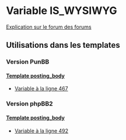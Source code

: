 # Variable IS_WYSIWYG
[Explication sur le forum des forums](http://forum.forumactif.com/t294113-listing-des-variables#IS_WYSIWYG)
## Utilisations dans les templates
### Version PunBB
#### [Template posting_body](punbb/posting_body.md)
* [Variable à la ligne 467](../punbb/posting_body.tpl#L467)
### Version phpBB2
#### [Template posting_body](subsilver/posting_body.md)
* [Variable à la ligne 492](../subsilver/posting_body.tpl#L492)
